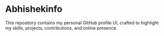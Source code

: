 # Abhishekinfo
This repository contains my personal GitHub profile UI, crafted to highlight my skills, projects, contributions, and online presence. 

